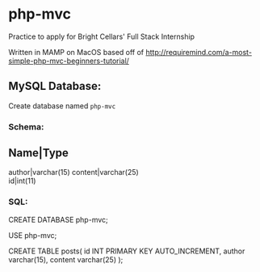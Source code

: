 # php-mvc
Practice to apply for Bright Cellars' Full Stack Internship

Written in MAMP on MacOS based off of http://requiremind.com/a-most-simple-php-mvc-beginners-tutorial/

## MySQL Database:

Create database named `php-mvc`

### Schema:

Name|Type
-----------
author|varchar(15)
content|varchar(25)  
id|int(11)

### SQL:

CREATE DATABASE php-mvc;

USE php-mvc;

CREATE TABLE posts(
  id INT PRIMARY KEY AUTO_INCREMENT,
  author varchar(15),
  content varchar(25)
);

